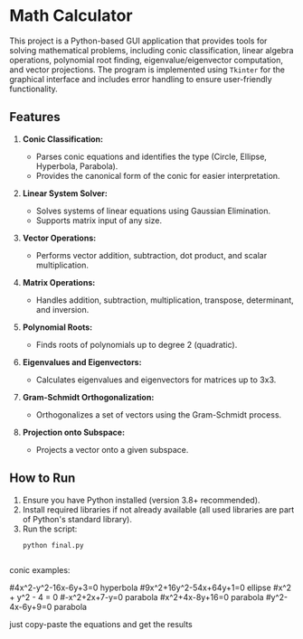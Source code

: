 # Math Calculator

This project is a Python-based GUI application that provides tools for solving mathematical problems, including conic classification, linear algebra operations, polynomial root finding, eigenvalue/eigenvector computation, and vector projections. The program is implemented using `Tkinter` for the graphical interface and includes error handling to ensure user-friendly functionality.

## Features

1. **Conic Classification:**
   - Parses conic equations and identifies the type (Circle, Ellipse, Hyperbola, Parabola).
   - Provides the canonical form of the conic for easier interpretation.

2. **Linear System Solver:**
   - Solves systems of linear equations using Gaussian Elimination.
   - Supports matrix input of any size.

3. **Vector Operations:**
   - Performs vector addition, subtraction, dot product, and scalar multiplication.

4. **Matrix Operations:**
   - Handles addition, subtraction, multiplication, transpose, determinant, and inversion.

5. **Polynomial Roots:**
   - Finds roots of polynomials up to degree 2 (quadratic).

6. **Eigenvalues and Eigenvectors:**
   - Calculates eigenvalues and eigenvectors for matrices up to 3x3.

7. **Gram-Schmidt Orthogonalization:**
   - Orthogonalizes a set of vectors using the Gram-Schmidt process.

8. **Projection onto Subspace:**
   - Projects a vector onto a given subspace.

## How to Run

1. Ensure you have Python installed (version 3.8+ recommended).
2. Install required libraries if not already available (all used libraries are part of Python's standard library).
3. Run the script:
   ```bash
   python final.py



conic examples: 

#4x^2-y^2-16x-6y+3=0 hyperbola
#9x^2+16y^2-54x+64y+1=0 ellipse
#x^2 + y^2 - 4 = 0
#-x^2+2x+7-y=0 parabola
#x^2+4x-8y+16=0 parabola
#y^2-4x-6y+9=0 parabola

just copy-paste the equations and get the results


